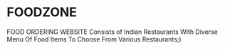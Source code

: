 # FOODZONE
FOOD ORDERING WEBSITE
Consists of Indian Restaurants With Diverse Menu Of Food Items To Choose From Various Restaurants;)
